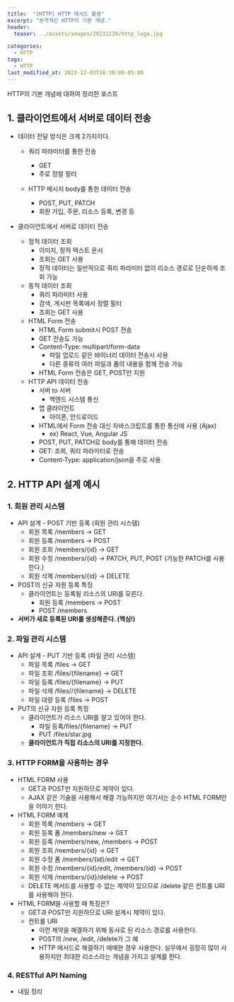 ```yaml
---
title:  "[HTTP] HTTP 메서드 활용"
excerpt: "본격적인 HTTP의 기본 개념."
header:
  teaser: ../assets/images/20231129/http_logo.jpg

categories:
  - HTTP
tags:
  - HTTP
last_modified_at: 2023-12-03T18:30:00-05:00
---
```

HTTP의 기본 개념에 대하여 정리한 포스트
  
## 1. 클라이언트에서 서버로 데이터 전송
+ 데이터 전달 방식은 크게 2가지이다.
  + 쿼리 파라미터를 통한 전송
    + GET
    + 주로 정렬 필터

  + HTTP 메시지 body를 통한 데이터 전송
    + POST, PUT, PATCH
    + 회원 가입, 주문, 리소스 등록, 변경 등

+ 클라이언트에서 서버로 데이터 전송
  + 정적 데이터 조회
    + 이미지, 정적 텍스트 문서
    + 조회는 GET 사용
    + 정적 데이터는 일반적으로 쿼리 파라미터 없이 리소스 경로로 단순하게 조회 가능
  + 동적 데이터 조회
    + 쿼리 파라미터 사용
    + 검색, 게시판 목록에서 정렬 필터
    + 조회는 GET 사용
  + HTML Form 전송
    + HTML Form submit시 POST 전송
    + GET 전송도 가능
    + Content-Type: multipart/form-data
      + 파일 업로드 같은 바이너리 데이터 전송시 사용
      + 다른 종류의 여러 파일과 폼의 내용을 함께 전송 가능
    + HTML Form 전송은 GET, POST만 지원
  + HTTP API 데이터 전송
    + 서버 to 서버
      + 백엔드 시스템 통신
    + 앱 클라이언트
      + 아이폰, 안드로이드
    + HTML에서 Form 전송 대신 자바스크립트를 통한 통신에 사용 (Ajax)
      + ex) React, Vue, Angular JS
    + POST, PUT, PATCH로 body를 통해 데이터 전송
    + GET: 조회, 쿼리 파라미터로 전송
    + Content-Type: application/json을 주로 사용

## 2. HTTP API 설계 예시
### 1. 회원 관리 시스템
+ API 설계 - POST 기반 등록 (회원 관리 시스템)
   + 회원 목록 /members → GET
   + 회원 등록 /members → POST
   + 회원 조회 /members/{id} → GET
   + 회원 수정 /members/{id} → PATCH, PUT, POST (가능한 PATCH를 사용한다.)
   + 회원 삭제 /members/{id} → DELETE
+ POST의 신규 자원 등록 특징
   + 클라이언트는 등록될 리소스의 URI를 모른다.
     + 회원 등록 /members → POST
     + POST /members
+ **서버가 새로 등록된 URI를 생성해준다. (핵심!)**

### 2. 파일 관리 시스템
+ API 설계 - PUT 기반 등록 (파일 관리 시스템)
   + 파일 목록 /files → GET
   + 파일 조회 /files/{filename} → GET
   + 파일 등록 /files/{filename} → PUT
   + 파일 삭제 /files//{filename} → DELETE
   + 파일 대량 등록 /files → POST
+ PUT의 신규 자원 등록 특징
   + 클라이언트가 리소스 URI를 알고 있어야 한다.
     + 파일 등록/files/{filename} → PUT
     + PUT /files/star.jpg
   + **클라이언트가 직접 리소스의 URI를 지정한다.** 

### 3. HTTP FORM을 사용하는 경우
+ HTML FORM 사용
   + GET과 POST만 지원하므로 제약이 있다.
   + AJAX 같은 기술을 사용해서 해결 가능하지만 여기서는 순수 HTML FORM만을 이야기 한다.  
+ HTML FORM 예제
   + 회원 목록      /members → GET
   + 회원 등록 폼   /members/new → GET
   + 회원 등록      /members/new, /members → POST
   + 회원 조회      /members/{id} → GET
   + 회원 수정 폼   /members/{id}/edit → GET
   + 회원 수정      /members/{id}/edit, /members/{id} → POST
   + 회원 삭제      /members/{id}/delete → POST 
   + DELETE 메서드를 사용할 수 없는 제약이 있으므로 /delete 같은 컨트롤 URI를 사용해야 한다.
+ HTML FORM을 사용할 때 특징은?
  + GET과 POST만 지원하므로 URI 설계시 제약이 있다.
  + 컨트롤 URI
     + 이런 제약을 해결하기 위해 동사로 된 리소스 경로를 사용한다.
     + POST의 /new, /edit, /delete가 그 예
     + HTTP 메서드로 해결하기 애매한 경우 사용한다. 실무에서 굉장히 많이 사용하지만 최대한 리소스라는 개념을 가지고 설계를 한다.

### 4. RESTful API Naming
+ 내일 정리